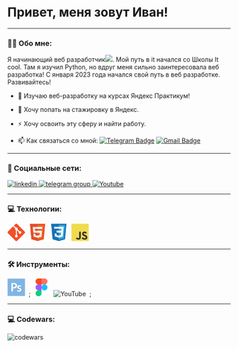 # Привет, меня зовут Иван!

---

### :man_technologist: Обо мне:

Я начинающий веб разработчик<img src="https://media.giphy.com/media/WUlplcMpOCEmTGBtBW/giphy.gif" width="30px">. Мой путь в it начался со Школы It cool. Там я изучил Python, но вдруг меня сильно заинтересовала веб разработка! С января 2023 года начался свой путь в веб разработке. Развивайтесь!

- :telescope: Изучаю веб-разработку на курсах Яндекс Практикум!

- :seedling: Хочу попать на стажировку в Яндекс.

- :zap: Хочу освоить эту сферу и найти работу.

- :mailbox: Как связаться со мной: [![Telegram Badge](https://img.shields.io/badge/-sidorin7-blue?style=flat&logo=Telegram&logoColor=white)](https://t.me/sidorin7) [![Gmail Badge](https://img.shields.io/badge/-Gmail-red?style=flat&logo=Gmail&logoColor=white)](mailto:ivsid8@yandex.ru)

---

### 🤝 Социальные сети:

  <div id="badges">
    <a href="" target="_blank">
      <img src="https://cdn-icons-png.flaticon.com/512/2504/2504799.png" width="40" height="40" alt="linkedin" />
    </a>
    <a href="https://t.me/sidorin7" target="_blank">
      <img src="https://cdn-icons-png.flaticon.com/512/2111/2111646.png" width="40" height="40" alt="telegram group" />
    </a>
    <a href="" target="_blank">
      <img src="https://cdn-icons-png.flaticon.com/512/3670/3670147.png" width="40" height="40" alt="Youtube"/>
    </a>
  </div>

---

### 💻 Технологии:

<div>
  <img src="https://github.com/devicons/devicon/blob/master/icons/git/git-original.svg" title="git" alt="git" width="40" height="40"/>&nbsp
  <img src="https://github.com/devicons/devicon/blob/master/icons/html5/html5-original.svg" title="html5" alt="html5" width="40" height="40"/>&nbsp
  <img src="https://github.com/devicons/devicon/blob/master/icons/css3/css3-original.svg" title="css" alt="css" width="40" height="40"/>&nbsp
  <img src="https://github.com/devicons/devicon/blob/master/icons/javascript/javascript-original.svg" title="javascript" alt="javascript" width="40" height="40"/>&nbsp

</div>

---

### 🛠 Инструменты:

<div>

  <img src="https://github.com/devicons/devicon/blob/master/icons/photoshop/photoshop-plain.svg" title="photoshop" alt="photoshop" width="40" height="40"/>&nbsp;
;
  <img src="https://github.com/devicons/devicon/blob/master/icons/figma/figma-original.svg" title="figma" alt="figma" width="40" height="40"/>&nbsp;
  <img src="https://upload.wikimedia.org/wikipedia/commons/9/9e/YouTube_Logo_%282013-2017%29.svg" title="YouTube" alt="YouTube" width="40" height="40"/>&nbsp;
;
</div>

---



### 💻 Codewars:

![codewars](https://www.codewars.com/users/Sidorin/badges/large)


